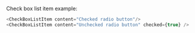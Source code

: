 Check box list item example:

```js
<CheckBoxListItem content="Checked radio button"/>
<CheckBoxListItem content="Unchecked radio button" checked={true} />
```
